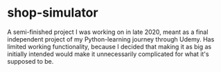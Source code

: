 # shop-simulator
A semi-finished project I was working on in late 2020, meant as a final independent project of my Python-learning journey through Udemy. Has limited working functionality, because I decided that making it as big as initially intended would make it unnecessarily complicated for what it's supposed to be.
